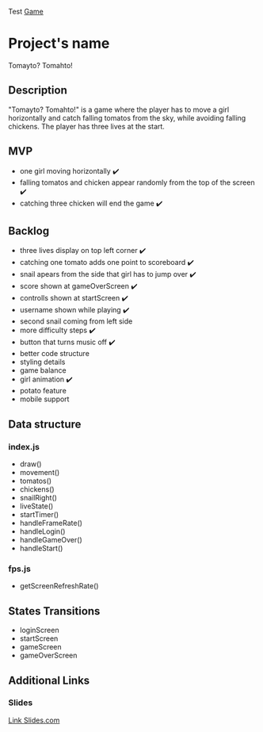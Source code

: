 Test [Game](https://aiskreme.github.io/Tomayto-Tomahto/)

# Project's name

Tomayto? Tomahto!

## Description

"Tomayto? Tomahto!" is a game where the player has to move a girl horizontally and catch falling tomatos from the sky, while avoiding falling chickens. The player has three lives at the start.

## MVP

- one girl moving horizontally :heavy_check_mark:
- falling tomatos and chicken appear randomly from the top of the screen :heavy_check_mark:
- catching three chicken will end the game :heavy_check_mark:

## Backlog

- three lives display on top left corner :heavy_check_mark:
- catching one tomato adds one point to scoreboard :heavy_check_mark:
- snail apears from the side that girl has to jump over :heavy_check_mark:
- score shown at gameOverScreen :heavy_check_mark:
- controlls shown at startScreen :heavy_check_mark:
- username shown while playing :heavy_check_mark:
- second snail coming from left side
- more difficulty steps :heavy_check_mark:
- button that turns music off :heavy_check_mark:
- better code structure
- styling details
- game balance
- girl animation :heavy_check_mark:
- potato feature
- mobile support

## Data structure

### index.js

- draw()
- movement()
- tomatos()
- chickens()
- snailRight()
- liveState()
- startTimer()
- handleFrameRate()
- handleLogin()
- handleGameOver()
- handleStart()

### fps.js

- getScreenRefreshRate()

## States Transitions

- loginScreen
- startScreen
- gameScreen
- gameOverScreen

## Additional Links

### Slides

[Link Slides.com](http://slides.com)
